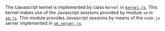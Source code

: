 The IJavascript kernel is implemented by class `Kernel` in
[`kernel.js`](../../lib/kernel.js). This kernel makes use of the Javascript
sessions provided by module `sm` in [`sm.js`](../../lib/sm.js). This module
provides Javascript sessions by means of the `node.js` server implemented in
[`sm_server.js`](../../lib/sm_server.js).

